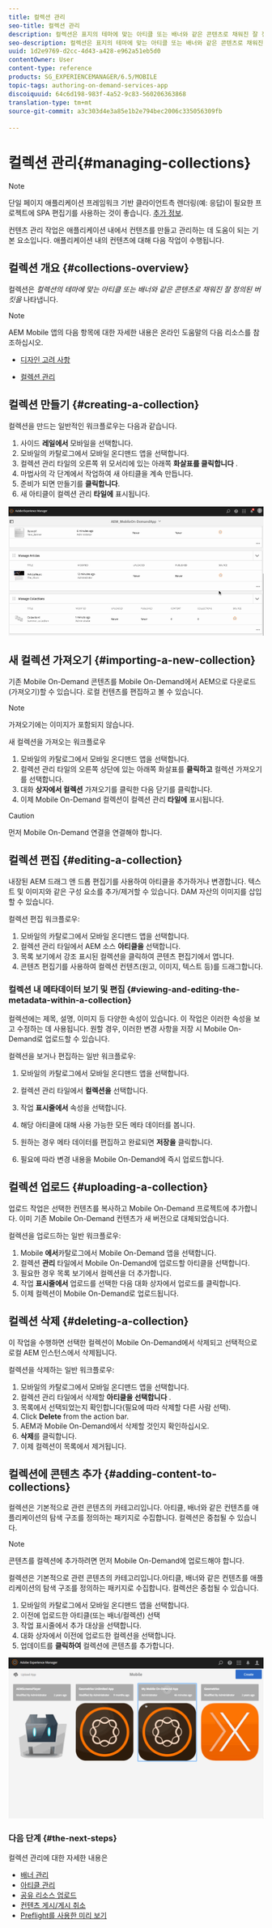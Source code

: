 ```yaml
---
title: 컬렉션 관리
seo-title: 컬렉션 관리
description: 컬렉션은 표지의 테마에 맞는 아티클 또는 배너와 같은 콘텐츠로 채워진 잘 정의된 버킷을 나타냅니다. 자세한 내용은 이 페이지를 참조하십시오.
seo-description: 컬렉션은 표지의 테마에 맞는 아티클 또는 배너와 같은 콘텐츠로 채워진 잘 정의된 버킷을 나타냅니다. 자세한 내용은 이 페이지를 참조하십시오.
uuid: 1d2e9769-d2cc-4d43-a428-e962a51eb5d0
contentOwner: User
content-type: reference
products: SG_EXPERIENCEMANAGER/6.5/MOBILE
topic-tags: authoring-on-demand-services-app
discoiquuid: 64c6d198-983f-4a52-9c83-560206363868
translation-type: tm+mt
source-git-commit: a3c303d4e3a85e1b2e794bec2006c335056309fb

---
```



# 컬렉션 관리{#managing-collections}

>[!NOTE]
>
>단일 페이지 애플리케이션 프레임워크 기반 클라이언트측 렌더링(예: 응답)이 필요한 프로젝트에 SPA 편집기를 사용하는 것이 좋습니다. [추가 정보](/help/sites-developing/spa-overview.md).

컨텐츠 관리 작업은 애플리케이션 내에서 컨텐츠를 만들고 관리하는 데 도움이 되는 기본 요소입니다. 애플리케이션 내의 컨텐츠에 대해 다음 작업이 수행됩니다.

## 컬렉션 개요 {#collections-overview}

컬렉션은 *컬렉션의 테마에 맞는 아티클 또는 배너와 같은 콘텐츠로 채워진 잘 정의된 버킷을* 나타냅니다.

>[!NOTE]
>
>AEM Mobile 앱의 다음 항목에 대한 자세한 내용은 온라인 도움말의 다음 리소스를 참조하십시오.
>
>* [디자인 고려 사항](https://helpx.adobe.com/digital-publishing-solution/help/design-app.html)
   >
   >
* [컬렉션 관리](https://helpx.adobe.com/digital-publishing-solution/help/creating-collections.html)
>



## 컬렉션 만들기 {#creating-a-collection}

컬렉션을 만드는 일반적인 워크플로우는 다음과 같습니다.

1. 사이드 **레일에서** 모바일을 선택합니다.
1. 모바일의 카탈로그에서 모바일 온디맨드 앱을 선택합니다.
1. 컬렉션 관리 타일의 오른쪽 위 모서리에 있는 아래쪽 **화살표를 클릭합니다** .
1. 마법사의 각 단계에서 작업하여 새 아티클을 계속 만듭니다.
1. 준비가 되면 만들기를 **클릭합니다**.
1. 새 아티클이 컬렉션 관리 **타일에** 표시됩니다.

![chlimage_1-1](assets/chlimage_1-1.gif)

## 새 컬렉션 가져오기 {#importing-a-new-collection}

기존 Mobile On-Demand 콘텐츠를 Mobile On-Demand에서 AEM으로 다운로드(가져오기)할 수 있습니다. 로컬 컨텐츠를 편집하고 볼 수 있습니다.

>[!NOTE]
>
>가져오기에는 이미지가 포함되지 않습니다.

새 컬렉션을 가져오는 워크플로우

1. 모바일의 카탈로그에서 모바일 온디맨드 앱을 선택합니다.
1. 컬렉션 관리 타일의 오른쪽 상단에 있는 아래쪽 화살표를 **클릭하고** 컬렉션 가져오기를 선택합니다.
1. 대화 **상자에서 컬렉션** 가져오기를 클릭한 다음 닫기를 클릭합니다.
1. 이제 Mobile On-Demand 컬렉션이 컬렉션 관리 **타일에** 표시됩니다.

>[!CAUTION]
>
>먼저 Mobile On-Demand 연결을 연결해야 합니다.

## 컬렉션 편집 {#editing-a-collection}

내장된 AEM 드래그 앤 드롭 편집기를 사용하여 아티클을 추가하거나 변경합니다. 텍스트 및 이미지와 같은 구성 요소를 추가/제거할 수 있습니다. DAM 자산의 이미지를 삽입할 수 있습니다.

컬렉션 편집 워크플로우:

1. 모바일의 카탈로그에서 모바일 온디맨드 앱을 선택합니다.
1. 컬렉션 관리 타일에서 AEM 소스 **아티클을** 선택합니다.
1. 목록 보기에서 강조 표시된 컬렉션을 클릭하여 콘텐츠 편집기에서 엽니다.
1. 콘텐츠 편집기를 사용하여 컬렉션 컨텐츠(원고, 이미지, 텍스트 등)를 드래그합니다.

### 컬렉션 내 메타데이터 보기 및 편집 {#viewing-and-editing-the-metadata-within-a-collection}

컬렉션에는 제목, 설명, 이미지 등 다양한 속성이 있습니다. 이 작업은 이러한 속성을 보고 수정하는 데 사용됩니다. 원할 경우, 이러한 변경 사항을 저장 시 Mobile On-Demand로 업로드할 수 있습니다.

컬렉션을 보거나 편집하는 일반 워크플로우:

1. 모바일의 카탈로그에서 모바일 온디맨드 앱을 선택합니다.
1. 컬렉션 관리 타일에서 **컬렉션을** 선택합니다.

1. 작업 **표시줄에서** 속성을 선택합니다.
1. 해당 아티클에 대해 사용 가능한 모든 메타 데이터를 봅니다.
1. 원하는 경우 메타 데이터를 편집하고 완료되면 **저장을** 클릭합니다.
1. 필요에 따라 변경 내용을 Mobile On-Demand에 즉시 업로드합니다.

## 컬렉션 업로드 {#uploading-a-collection}

업로드 작업은 선택한 컨텐츠를 복사하고 Mobile On-Demand 프로젝트에 추가합니다. 이미 기존 Mobile On-Demand 컨텐츠가 새 버전으로 대체되었습니다.

컬렉션을 업로드하는 일반 워크플로우:

1. Mobile **에서**&#x200B;카탈로그에서 Mobile On-Demand 앱을 선택합니다.
1. 컬렉션 **관리** 타일에서 Mobile On-Demand에 업로드할 아티클을 선택합니다.
1. 필요한 경우 목록 보기에서 컬렉션을 더 추가합니다.
1. 작업 **표시줄에서** 업로드를 선택한 다음 대화 상자에서 업로드를 클릭합니다.
1. 이제 컬렉션이 Mobile On-Demand로 업로드됩니다.

## 컬렉션 삭제 {#deleting-a-collection}

이 작업을 수행하면 선택한 컬렉션이 Mobile On-Demand에서 삭제되고 선택적으로 로컬 AEM 인스턴스에서 삭제됩니다.

컬렉션을 삭제하는 일반 워크플로우:

1. 모바일의 카탈로그에서 모바일 온디맨드 앱을 선택합니다.
1. 컬렉션 관리 타일에서 삭제할 **아티클을 선택합니다** .
1. 목록에서 선택되었는지 확인합니다(필요에 따라 삭제할 다른 사람 선택).
1. Click **Delete** from the action bar.
1. AEM과 Mobile On-Demand에서 삭제할 것인지 확인하십시오.
1. **삭제**&#x200B;를 클릭합니다. 
1. 이제 컬렉션이 목록에서 제거됩니다.

## 컬렉션에 콘텐츠 추가 {#adding-content-to-collections}

컬렉션은 기본적으로 관련 콘텐츠의 카테고리입니다. 아티클, 배너와 같은 컨텐츠를 애플리케이션의 탐색 구조를 정의하는 패키지로 수집합니다. 컬렉션은 중첩될 수 있습니다.

>[!NOTE]
>
>콘텐츠를 컬렉션에 추가하려면 먼저 Mobile On-Demand에 업로드해야 합니다.

컬렉션은 기본적으로 관련 콘텐츠의 카테고리입니다.아티클, 배너와 같은 컨텐츠를 애플리케이션의 탐색 구조를 정의하는 패키지로 수집합니다. 컬렉션은 중첩될 수 있습니다.

1. 모바일의 카탈로그에서 모바일 온디맨드 앱을 선택합니다.
1. 이전에 업로드한 아티클(또는 배너/컬렉션) 선택
1. 작업 표시줄에서 추가 대상을 선택합니다.
1. 대화 상자에서 이전에 업로드한 컬렉션을 선택합니다.
1. 업데이트를 **클릭하여** 컬렉션에 콘텐츠를 추가합니다.

![chlimage_1-2](assets/chlimage_1-2.gif)

### 다음 단계 {#the-next-steps}

컬렉션 관리에 대한 자세한 내용은

* [배너 관리](/help/mobile/mobile-on-demand-managing-banners.md)
* [아티클 관리](/help/mobile/mobile-on-demand-managing-articles.md)
* [공유 리소스 업로드](/help/mobile/mobile-on-demand-shared-resources.md)
* [컨텐츠 게시/게시 취소](/help/mobile/mobile-on-demand-publishing-unpublishing.md)
* [Preflight를 사용한 미리 보기](/help/mobile/aem-mobile-manage-ondemand-services.md)
